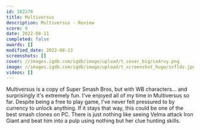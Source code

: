 ```yaml
---
id: 182278
title: Multiversus
description: Multiversus - Review
score: 9
date: 2022-08-11
completed: false
awards: []
modified_date: 2022-08-13
screenshots: []
cover: //images.igdb.com/igdb/image/upload/t_cover_big/co4rvy.png
image: //images.igdb.com/igdb/image/upload/t_screenshot_huge/scfldz.jpg
videos: []
---
```

Multiversus is a copy of Super Smash Bros, but with WB characters... and surprisingly it's extremely fun. I've enjoyed all of my time in Multiversus so far. Despite being a free to play game, I've never felt pressured to by currency to unlock anything. If it stays that way, this could be one of the best smash clones on PC. There is just nothing like seeing Velma attack Iron Giant and beat him into a pulp using nothing but her clue hunting skills.